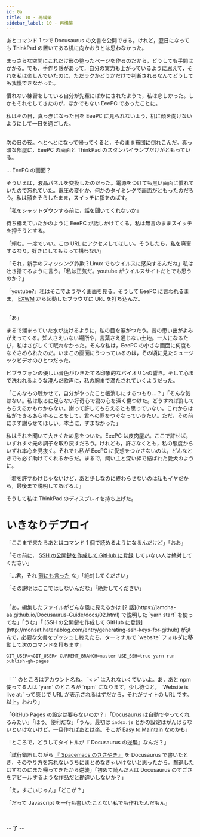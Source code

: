 ```yaml
---
id: 0a
title: 10 - 再構築
sidebar_label: 10 - 再構築
---
```


<style>
@import url('https://fonts.googleapis.com/css?family=Sawarabi+Mincho');
</style>

あとコマンド 1 つで Docusaurus の文書を公開できる。けれど，翌日になっても ThinkPad の置いてある机に向かおうとは思わなかった。

まっさらな空間にこれだけ形の整ったページを作るのだから，どうしても手間はかかる。でも，手作り感があって，自分の実力も上がっているように思えて，それを私は楽しんでいたのに，ただラクかどうかだけで判断されるなんてどうしても我慢できなかった。

慣れない練習をしている自分が先輩にばかにされたようで，私は悲しかった。しかもそれをしてきたのが，ほかでもない EeePC であったことに。

私はその日，真っ赤になった目を EeePC に見られないよう，机に顔を向けないようにして一日を過ごした。

<br>
次の日の夜。へとへとになって帰ってくると，そのまま布団に倒れこんだ。真っ暗な部屋に，EeePC の画面と ThinkPad のスタンバイランプだけがともっている。

… EeePC の画面？

そういえば，液晶パネルを交換したのだった。電源をつけても黒い画面に慣れていたので忘れていた。電圧の変化か，何かのタイミングで画面がともったのだろう。私は顔をそらしたまま，スイッチに指をのばす。

「私をシャットダウンする前に，話を聞いてくれないか」

待ち構えていたかのように EeePC が話しかけてくる。私は無言のままスイッチを押そうとする。

「頼む。一度でいい。この URL にアクセスしてほしい。そうしたら，私を廃棄するなり，好きにしてもらって構わない」

「それ，新手のフィッシング詐欺？Linux でもウイルスに感染するんだね」私は吐き捨てるように言う。「私は正気だ。youtube がウイルスサイトだとでも思うのか？」

「youtube?」私はそこでようやく画面を見る。そうして EeePC に言われるまま， [EXWM](https://github.com/ch11ng/exwm/) から起動したブラウザに URL を打ち込んだ。

<br>
「あ」

まるで溜まっていた水が抜けるように，私の目を涙がつたう。昔の思い出がよみがえってくる。知人さえいない場所や，言葉さえ通じない土地。一人になるたび，私はさびしくて眠れなかった。そんな私は，EeePC の小さな画面に何度もなぐさめられたのだ。いまこの画面にうつっているのは，その頃に見たミュージックビデオのひとつだった。

ビブラフォンの優しい音色がひきたてる印象的なバイオリンの響き。そして心まで洗われるような澄んだ歌声に，私の胸まで満たされていくようだった。

「こんなもの聴かせて，自分がやったこと帳消しにするつもり…？」「そんな気はない。私は取るに足らない好奇心で君の心を深く傷つけた。どうすれば許してもらえるかもわからない。謝って許してもらえるとも思っていない。これからは私ができるあらゆることをして，君への罪をつぐなっていきたい。ただ，その前にまず謝らせてほしい。本当に，すまなかった」

私はそれを聞いて大きくため息をついた。EeePC は皮肉屋だ。ここで許せば，いずれすぐ元の調子を取り戻すだろう。けれども，許さなくとも，私の態度からいずれ本心を見抜く。それでも私が EeePC に愛想をつかさないのは，どんなときでも必ず助けてくれるからだ。まるで，飼い主と深い絆で結ばれた愛犬のように。

「君を許すわけじゃないけど，あと少しなのに終わらせないのは私もイヤだから，最後まで説明してあげるよ」

そうして私は ThinkPad のディスプレイを持ち上げた。


# いきなりデプロイ

「ここまで来たらあとはコマンド 1 個で読めるようになるんだけど」「おお」

「その前に， [SSH の公開鍵を作成して GitHub に登録](http://monsat.hatenablog.com/entry/generating-ssh-keys-for-github) していない人は絶対してください」

「…君，それ [前にも言った](https://jamcha-aa.github.io/Gitbook-Guide/01.html) な」「絶対してください」

「その説明はここではしないんだな」「絶対してください」

<br>
「あ，編集したファイルがどんな風に見えるかは [2 話](https://jamcha-aa.github.io/Docusaurus-Guide/docs/02.html) で説明した `yarn start` を使ってね」「うむ」「 [SSH の公開鍵を作成して GitHub に登録](http://monsat.hatenablog.com/entry/generating-ssh-keys-for-github) が済んで，必要な文書をプッシュし終えたら，ターミナルで `website` フォルダに移動して次のコマンドを打ちます」

    GIT_USER=<GIT_USER> CURRENT_BRANCH=master USE_SSH=true yarn run publish-gh-pages

<br>
「 `<GIT_USER>` のところはアカウント名ね。 `< >` は入れないくていいよ。あ，あと npm 使ってる人は `yarn` のところが `npm` になります。少し待つと， `Website is live at:` って感じで URL が表示されるはずだから，それがサイトの URL です。以上。おわり」

「GitHub Pages の設定は要らないのか？」「Docusaurus は自動でやってくれるみたい」「ほう。便利だな」「うん。最初は `index.js` とかの設定はがんばらないといけないけど，一旦作ればあとは楽。そこが [Easy to Maintain](https://docusaurus.io/) なのかも」

「ところで，どうしてタイトルが『 Docusaurus の逆襲』なんだ？」

「試行錯誤しながら [『 Spacemacs のささやき』](https://jamcha-aa.github.io/Spacemacs-Guide/) を Docusaurus で書いたとき，そのやり方を忘れないうちにまとめなきゃいけないと思ったから。撃退したはずなのにまた帰ってきたから逆襲」「初めて読んだ人は Docusaurus のすごさをアピールするような作品だと勘違いしないか？」

「え，すごいじゃん」「どこが？」

「だって Javascript を一行も書いたことない私でも作れたんだもん」

<br>
<br>
-- 了 --

